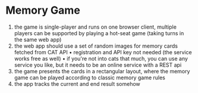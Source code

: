 # Memory Game

1. the game is single-player and runs on one browser client, multiple players can be supported by playing a hot-seat game (taking turns in the same web app)
2. the web app should use a set of random images for memory cards fetched from CAT API
• registration and API key not needed (the service works free as well)
• if you're not into cats that much, you can use any service you like, but it needs to be an online service with a REST api
3. the game presents the cards in a rectangular layout, where the memory game can be played according to classic memory game rules 
4. the app tracks the current and end result somehow